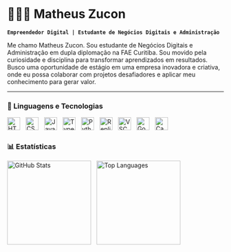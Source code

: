 # 👨🏻‍💻 Matheus Zucon

**`Empreendedor Digital | Estudante de Negócios Digitais e Administração`**

Me chamo Matheus Zucon. Sou estudante de Negócios Digitais e Administração em dupla diplomação na FAE Curitiba. Sou movido pela curiosidade e disciplina para transformar aprendizados em resultados. Busco uma oportunidade de estágio em uma empresa inovadora e criativa, onde eu possa colaborar com projetos desafiadores e aplicar meu conhecimento para gerar valor.

---

### 🤖 Linguagens e Tecnologias

<img 
  align="left" 
  alt="HTML"
  title="HTML" 
  width="30px" 
  style="padding-right: 10px;" 
  src="https://cdn.jsdelivr.net/gh/devicons/devicon@latest/icons/html5/html5-original.svg" 
/>
<img 
  align="left" 
  alt="CSS" 
  title="CSS"
  width="30px" 
  style="padding-right: 10px;" 
  src="https://cdn.jsdelivr.net/gh/devicons/devicon@latest/icons/css3/css3-original.svg" 
/>
<img 
  align="left" 
  alt="JavaScript" 
  title="JavaScript"
  width="30px" 
  style="padding-right: 10px;" 
  src="https://cdn.jsdelivr.net/gh/devicons/devicon@latest/icons/javascript/javascript-original.svg" 
/>
<img 
  align="left" 
  alt="TypeScript"
  title="TypeScript" 
  width="30px" 
  style="padding-right: 10px;" 
  src="https://cdn.jsdelivr.net/gh/devicons/devicon@latest/icons/typescript/typescript-original.svg" 
/>
<img 
  align="left" 
  alt="Python" 
  title="Python"
  width="30px" 
  style="padding-right: 10px;" 
  src="https://cdn.jsdelivr.net/gh/devicons/devicon@latest/icons/python/python-original.svg" 
/>
<img 
  align="left" 
  alt="Replit" 
  title="Replit"
  width="30px" 
  style="padding-right: 10px;" 
  src="https://cdn.jsdelivr.net/gh/devicons/devicon@latest/icons/replit/replit-original.svg" 
/>
<img 
  align="left" 
  alt="VSCode" 
  title="VSCode"
  width="30px" 
  style="padding-right: 10px;" 
  src="https://cdn.jsdelivr.net/gh/devicons/devicon@latest/icons/vscode/vscode-original.svg" 
/>
<img 
  align="left" 
  alt="Google Colab" 
  title="Google Colab"
  width="30px" 
  style="padding-right: 10px;" 
  src="https://cdn.jsdelivr.net/gh/devicons/devicon@latest/icons/googlecolab/googlecolab-original.svg" 
/>
<img 
  align="left" 
  alt="Canva" 
  title="Canva"
  width="30px" 
  style="padding-right: 10px;" 
  src="https://cdn.jsdelivr.net/gh/devicons/devicon@latest/icons/canva/canva-original.svg" 
/>

<br/>
<br/>

### 📊 Estatísticas

<p>
  <img 
    align="left" 
    alt="GitHub Stats" 
    height="195" 
    style="padding-right: 10px;" 
    src="https://github-readme-stats.vercel.app/api?username=matheuszucon&show_icons=true&theme=tra&include_all_commits=true&locale=pt-br" 
  />

<img 
    align="left" 
    alt="Top Languages" 
    height="195" 
    src="https://github-readme-stats.vercel.app/api/top-langs/?username=matheuszucon&theme=dracula&layout=compact&custom_title=Tecnologias&langs_count=9" 
  />

</p>
